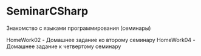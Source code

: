 # SeminarCSharp
Знакомство с языками программирования (семинары)

HomeWork02 - Домашнее задание ко второму семинару
HomeWork04 - Домашнее задание к четвертому семинару
